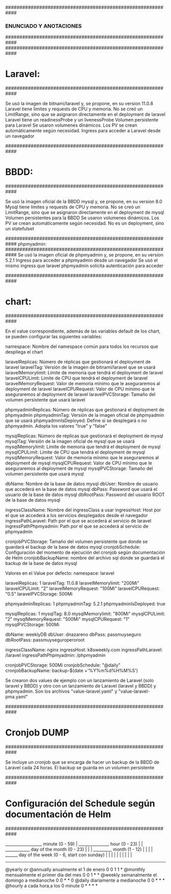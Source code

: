############################################################
### ENUNCIADO Y ANOTACIONES ###
############################################################
############################################################
# Laravel:
############################################################

Se usó la imagen de bitnami/laravel y, se propone, en su version 11.0.8
Laravel tiene limites y requests de CPU y memoria.
      No se creó un LimitRange, sino que se asignaron directamente en el deployment de laravel
Laravel tiene un readinessProbe y un livenessProbe
Volumen persistente para Laravel
      Se usaron volumenes dinámicos. Los PV se crean automáticamente según necesidad.
Ingress para acceder a Laravel desde un navegador

############################################################
# BBDD:
############################################################

Se usó la imagen oficial de la BBDD mysql y, se propone, en su version 8.0
Mysql tiene limites y requests de CPU y memoria.
      No se creó un LimitRange, sino que se asignaron directamente en el deployment de mysql
Volumen persistentes para la BBDD
      Se usaron volumenes dinámicos. Los PV se crean automáticamente según necesidad.
No es un deployment, sino un statefulset

############################################################
phpmyadmin:
############################################################
Se usó la imagen oficial de phpmyadmin y, se propone, en su version 5.2.1
Ingress para acceder a phpmyadmin desde un navegador
      Se usó el mismo ingress que laravel
phpmyadmin solicita autenticación para acceder

############################################################
# chart:
############################################################

En el value correspondiente, además de las variables default de los chart, se pueden configurar las siguientes variables:

namespace: Nombre del namespace común para todos los recursos que despliega el chart

laravelReplicas: Número de réplicas que gestionará el deployment de laravel
laravelTag: Versión de la imagen de bitnami/laravel que se usará
laravelMemorylimit: Límite de memoria que tendrá el deployment de laravel
laravelCPULimit: Límite de CPU que tendrá el deployment de laravel
laravelMemoryRequest: Valor de memoria mínimo que le aseguraremos al deployment de laravel
laravelCPURequest: Valor de CPU mínimo que le aseguraremos al deployment de laravel
laravelPVCStorage: Tamaño del volumen persistente que usará laravel

phpmyadminReplicas: Número de réplicas que gestionará el deployment de phpmyadmin
phpmyadminTag: Versión de la imagen oficial de phpmyadmin que se usará
phpmyadminIsDeployed: Define si se desplegará o no phpmyadmin. Adopta los valores "true" y "false"

mysqlReplicas: Número de réplicas que gestionará el deployment de mysql
mysqlTag: Versión de la imagen oficial de mysql que se usará
mysqlMemorylimit: Límite de memoria que tendrá el deployment de mysql
mysqlCPULimit: Límite de CPU que tendrá el deployment de mysql
mysqlMemoryRequest: Valor de memoria mínimo que le aseguraremos al deployment de mysql
mysqlCPURequest: Valor de CPU mínimo que le aseguraremos al deployment de mysql
mysqlPVCStorage: Tamaño del volumen persistente que usará mysql

dbName: Nombre de la base de datos mysql
dbUser: Nombre de usuario que accederá en la base de datos mysql
dbPass: Password que usará el usuario de la base de datos mysql
dbRootPass: Password del usuario ROOT de la base de datos mysql

ingressClassName: Nombre del ingressClass a usar
ingressHost: Host por el que se accederá a los servicios desplegados desde el navegador
ingressPathLaravel: Path por el que se accederá al servicio de laravel
ingressPathPhpmyadmin: Path por el que se accederá al servicio de phpmyadmin

cronjobPVCStorage: Tamaño del volumen persistente que donde se guardará el backup de la base de datos mysql
cronjobSchedule: Configuración del momento de ejecución del cronjob según documentación de Helm
cronjobBackupName: nombre del archivo sql donde se guardará el backup de la base de datos mysql

Valores en el Value por defecto:
namespace: laravel

laravelReplicas: 1
laravelTag: 11.0.8
laravelMemorylimit: "200Mi"
laravelCPULimit: "2"
laravelMemoryRequest: "100Mi" 
laravelCPURequest: "0.5"
laravelPVCStorage: 500Mi

phpmyadminReplicas: 1
phpmyadminTag: 5.2.1
phpmyadminIsDeployed: true

mysqlReplicas: 1
mysqlTag: 8.0
mysqlMemorylimit: "800Mi" 
mysqlCPULimit: "2"
mysqlMemoryRequest: "500Mi"
mysqlCPURequest: "1"
mysqlPVCStorage: 500Mi

dbName: weeklyDB
dbUser: dnazareno
dbPass: passmuyseguro
dbRootPass: passmuyseguroperoroot

ingressClassName: nginx
ingressHost: k8sweekly.com
ingressPathLaravel: /laravel
ingressPathPhpmyadmin: /phpmyadmin

cronjobPVCStorage: 500Mi
cronjobSchedule: "@daily"
cronjobBackupName: backup-$(date +'%Y%m%d%H%M%S')

Se crearon dos values de ejemplo con un lanzamiento de Laravel (solo laravel y BBDD) y otro con un lanzamiento de Laravel (laravel y BBDD) y phpmyadmin.
Son los archivos "value-laravel.yaml" y "value-laravel-pma.yaml"

############################################################
# Cronjob DUMP
############################################################

Se incluye un cronjob que se encarga de hacer un backup de la BBDD de Laravel cada 24 horas.
El backup se guarda en un volumen persistente

############################################################
# Configuración del Schedule según documentación de Helm
############################################################

__________________ minute (0 - 59)
|  _______________ hour (0 - 23)
|  |  ____________ day of the month (0 - 23)
|  |  |  _________ month (1 - 12)
|  |  |  |  ______ day of the week (0 - 6, start con sunday)
|  |  |  |  |
|  |  |  |  |
*  *  *  *  *

@yearly or @annually    anualmente el 1 de enero              0 0 1 1 *
@monthly                mensualmente el primer día del mes    0 0 1 * *
@weekly                 semanalmente el domingo a medianoche  0 0 * * 0
@daily                  diariamente a medianoche              0 0 * * *
@hourly                 a cada hora,a los 0 minute            0 * * * *
